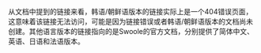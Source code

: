 从文档中提到的链接来看，韩语/朝鲜语版本的链接实际上是一个404错误页面，这意味着该链接无法访问，可能是因为链接错误或者韩语/朝鲜语版本的文档尚未创建。其他语言版本的链接指向的是Swoole的官方文档，分别提供了简体中文、英语、日语和法语版本。
